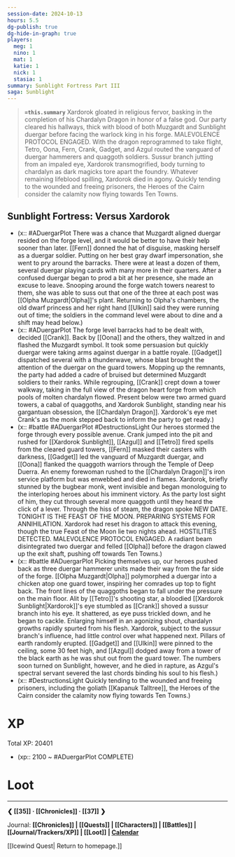 ```yaml
---
session-date: 2024-10-13
hours: 5.5
dg-publish: true
dg-hide-in-graph: true
players:
  meg: 1
  nino: 1
  mat: 1
  katie: 1
  nick: 1
  stasia: 1
summary: Sunblight Fortress Part III
saga: Sunblight
---
```


> **`=this.summary`**
> Xardorok gloated in religious fervor, basking in the completion of his Chardalyn Dragon in honor of a false god. Our party cleared his hallways, thick with blood of both Muzgardt and Sunblight duergar before facing the warlock king in his forge. MALEVOLENCE PROTOCOL ENGAGED. With the dragon reprogrammed to take flight, Tetro, Oona, Fern, Crank, Gadget, and Azgul routed the vanguard of duergar hammerers and quaggoth soldiers. Sussur branch jutting from an impaled eye, Xardorok transmogrified, body turning to chardalyn as dark magicks tore apart the foundry. Whatever remaining lifeblood spilling, Xardorok died in agony. Quickly tending to the wounded and freeing prisoners, the Heroes of the Cairn consider the calamity now flying towards Ten Towns.

## Sunblight Fortress: Versus Xardorok
- (x:: #ADuergarPlot There was a chance that Muzgardt aligned duergar resided on the forge level, and it would be better to have their help sooner than later. [[Fern]] donned the hat of disguise, masking herself as a duergar soldier. Putting on her best gray dwarf impersonation, she went to pry around the barracks. There were at least a dozen of them, several duergar playing cards with many more in their quarters. After a confused duergar began to prod a bit at her presence, she made an excuse to leave. Snooping around the forge watch towers nearest to them, she was able to suss out that one of the three at each post was [[Olpha Muzgardt|Olpha]]'s plant. Returning to Olpha's chambers, the old dwarf princess and her right hand [[Ulkin]] said they were running out of time; the soldiers in the command level were about to dine and a shift may head below.)
- (x:: #ADuergarPlot The forge level barracks had to be dealt with, decided [[Crank]]. Back by [[Oona]] and the others, they waltzed in and flashed the Muzgardt symbol. It took some persuasion but quickly duergar were taking arms against duergar in a battle royale. [[Gadget]] dispatched several with a thunderwave, whose blast brought the attention of the duergar on the guard towers. Mopping up the remnants, the party had added a cadre of bruised but determined Muzgardt soldiers to their ranks. While regrouping, [[Crank]] crept down a tower walkway, taking in the full view of the dragon heart forge from which pools of molten chardalyn flowed. Present below were two armed guard towers, a cabal of quaggoths, and Xardorok Sunblight, standing near his gargantuan obsession, the [[Chardalyn Dragon]]. Xardorok's eye met Crank's as the monk stepped back to inform the party to get ready.)
- (x:: #battle #ADuergarPlot #DestructionsLight Our heroes stormed the forge through every possible avenue. Crank jumped into the pit and rushed for [[Xardorok Sunblight]], [[Azgul]] and [[Tetro]] fired spells from the cleared guard towers, [[Fern]] masked their casters with darkness, [[Gadget]] led the vanguard of Muzgardt duergar, and [[Oona]] flanked the quaggoth warriors through the Temple of Deep Duerra. An enemy forewoman rushed to the [[Chardalyn Dragon]]'s iron service platform but was enwebbed and died in flames. Xardorok, briefly stunned by the bugbear monk, went invisible and began monologuing to the interloping heroes about his imminent victory. As the party lost sight of him, they cut through several more quaggoth until they heard the click of a lever. Through the hiss of steam, the dragon spoke NEW DATE. TONIGHT IS THE FEAST OF THE MOON. PREPARING SYSTEMS FOR ANNIHILATION. Xardorok had reset his dragon to attack this evening, though the true Feast of the Moon lie two nights ahead.  HOSTILITIES DETECTED. MALEVOLENCE PROTOCOL ENGAGED. A radiant beam disintegrated two duergar and felled [[Olpha]] before the dragon clawed up the exit shaft, pushing off towards Ten Towns.)
- (x:: #battle #ADuergarPlot Picking themselves up, our heroes pushed back as three duergar hammerer units made their way from the far side of the forge. [[Olpha Muzgardt|Olpha]] polymorphed a duergar into a chicken atop one guard tower, inspiring her comrades up top to fight back. The front lines of the quaggoths began to fall under the pressure on the main floor. Alit by [[Tetro]]'s shooting star, a bloodied [[Xardorok Sunblight|Xardorok]]'s eye stumbled as [[Crank]] shoved a sussur branch into his eye. It shattered, as eye puss trickled down, and he began to cackle. Enlarging himself in an agonizing shout, chardalyn growths rapidly spurted from his flesh. Xardorok, subject to the sussur branch's influence, had little control over what happened next. Pillars of earth randomly erupted. [[Gadget]] and [[Ulkin]] were pinned to the ceiling, some 30 feet high, and [[Azgul]] dodged away from a tower of the black earth as he was shut out from the guard tower. The numbers soon turned on Sunblight, however, and he died in rapture, as Azgul's spectral servant severed the last chords binding his soul to his flesh.)
- (x:: #DestructionsLight Quickly tending to the wounded and freeing prisoners, including the goliath [[Kapanuk Talltree]], the Heroes of the Cairn consider the calamity now flying towards Ten Towns.)

# XP
Total XP: 20401
- (xp:: 2100 ~ #ADuergarPlot COMPLETE) 

# Loot

---
**❮ [[35]] · [[Chronicles]] ·  [[37]] ❯**

Journal: **[[Chronicles]] | [[Quests]] |  [[Characters]] | [[Battles]] | [[Journal/Trackers/XP]] | [[Loot]] | [Calendar](https://app.fantasy-calendar.com/calendars/38f9e3f5098bac1f655a4fb4241f35eb)**

[[Icewind Quest| Return to homepage.]]